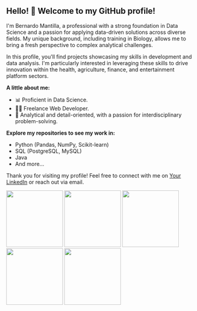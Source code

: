 

## Hello! 👋 Welcome to my GitHub profile!

I'm Bernardo Mantilla, a professional with a strong foundation in Data Science and a passion for applying data-driven solutions across diverse fields. My unique background, including training in Biology, allows me to bring a fresh perspective to complex analytical challenges.

In this profile, you'll find projects showcasing my skills in development and data analysis. I'm particularly interested in leveraging these skills to drive innovation within the health, agriculture, finance, and entertainment platform sectors.

**A little about me:**

* 📊 Proficient in Data Science.
* 👨‍💻 Freelance Web Developer.
* 🌱 Analytical and detail-oriented, with a passion for interdisciplinary problem-solving.

**Explore my repositories to see my work in:**

* Python (Pandas, NumPy, Scikit-learn)
* SQL (PostgreSQL, MySQL)
* Java
* And more...

Thank you for visiting my profile! Feel free to connect with me on [Your LinkedIn](https://www.linkedin.com/in/bernardo-mantilla-afanador/) or reach out via email.
<!--
**bernytech25/bernytech25** is a ✨ _special_ ✨ repository because its `README.md` (this file) appears on your GitHub profile.

Here are some ideas to get you started:

- 🔭 I’m currently working on ...
- 🌱 I’m currently learning ...
- 👯 I’m looking to collaborate on ...
- 🤔 I’m looking for help with ...
- 💬 Ask me about ...
- 📫 How to reach me: ...
- 😄 Pronouns: ...
- ⚡ Fun fact: ...
-->

          
<img src="https://cdn.jsdelivr.net/gh/devicons/devicon@latest/icons/python/python-original-wordmark.svg" width="150" height="150" />

<img src="https://cdn.jsdelivr.net/gh/devicons/devicon@latest/icons/jupyter/jupyter-original-wordmark.svg" width="150" height="150" />

<img src="https://cdn.jsdelivr.net/gh/devicons/devicon@latest/icons/azuresqldatabase/azuresqldatabase-original.svg" width="150" height="150" />

<img src="https://cdn.jsdelivr.net/gh/devicons/devicon@latest/icons/java/java-plain-wordmark.svg" width="150" height="150" />

<img src="https://cdn.jsdelivr.net/gh/devicons/devicon@latest/icons/pandas/pandas-original.svg" width="150" height="150" />
